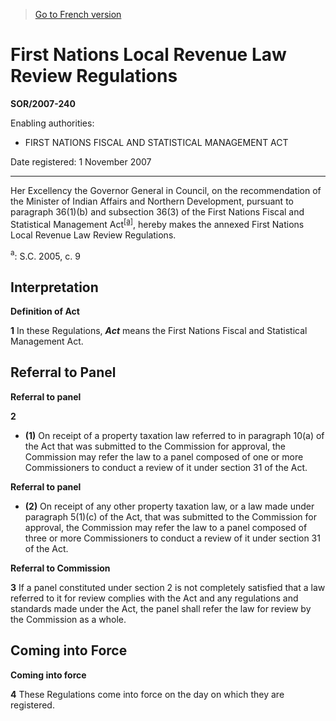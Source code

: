 > [Go to French version](/fr/Règlements/Décrets,%20ordonnances%20et%20règlements%20statutaires/2007/240.md)

# First Nations Local Revenue Law Review Regulations

**SOR/2007-240**

Enabling authorities: 
- FIRST NATIONS FISCAL AND STATISTICAL MANAGEMENT ACT

Date registered: 1 November 2007

----------

Her Excellency the Governor General in Council, on the recommendation of the Minister of Indian Affairs and Northern Development, pursuant to paragraph 36(1)(b) and subsection 36(3) of the First Nations Fiscal and Statistical Management Act<sup><a href='#fn_609245-e_hq_1152'>[a]</a></sup>, hereby makes the annexed First Nations Local Revenue Law Review Regulations.

<a name='fn_609245-e_hq_1152'><sup>a</sup></a>: S.C. 2005, c. 9<br />




## Interpretation



**Definition of Act**

**1** In these Regulations, ***Act*** means the First Nations Fiscal and Statistical Management Act.




## Referral to Panel



**Referral to panel**

**2** 

- **(1)** On receipt of a property taxation law referred to in paragraph 10(a) of the Act that was submitted to the Commission for approval, the Commission may refer the law to a panel composed of one or more Commissioners to conduct a review of it under section 31 of the Act.

**Referral to panel**

- **(2)** On receipt of any other property taxation law, or a law made under paragraph 5(1)(c) of the Act, that was submitted to the Commission for approval, the Commission may refer the law to a panel composed of three or more Commissioners to conduct a review of it under section 31 of the Act.




**Referral to Commission**

**3** If a panel constituted under section 2 is not completely satisfied that a law referred to it for review complies with the Act and any regulations and standards made under the Act, the panel shall refer the law for review by the Commission as a whole.




## Coming into Force



**Coming into force**

**4** These Regulations come into force on the day on which they are registered.



